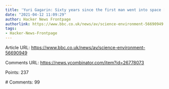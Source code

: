 ```yaml
---
title: 'Yuri Gagarin: Sixty years since the first man went into space [video]'
date: "2021-04-12 11:09:29"
author: Hacker News Frontpage
authorlink: https://www.bbc.co.uk/news/av/science-environment-56690949
tags:
- Hacker-News-Frontpage
---
```


<p>Article URL: <a href="https://www.bbc.co.uk/news/av/science-environment-56690949">https://www.bbc.co.uk/news/av/science-environment-56690949</a></p>
<p>Comments URL: <a href="https://news.ycombinator.com/item?id=26778073">https://news.ycombinator.com/item?id=26778073</a></p>
<p>Points: 237</p>
<p># Comments: 99</p>
